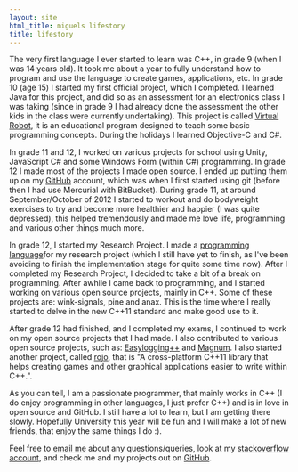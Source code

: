 ```yaml
---
layout: site 
html_title: miguels lifestory 
title: lifestory 
---
```


The very first language I ever started to learn was C++, in grade 9 (when I was 14 years old). It took me about a year to fully understand how to program and use the language to create games, applications, etc. In grade 10 (age 15) I started my first official project, which I completed. I learned Java for this project, and did so as an assessment for an electronics class I was taking (since in grade 9 I had already done the assessment the other kids in the class were currently
undertaking). This project is called [Virtual Robot](https://bitbucket.org/miguelmartin75/virtual-robot), it is an educational program designed to teach some basic programming concepts. During the holidays I learned Objective-C and C#.

In grade 11 and 12, I worked on various projects for school using Unity, JavaScript C# and some Windows Form (within C#) programming. In grade 12 I made most of the projects I made open source. I ended up putting them up on my [GitHub](https://github.com/miguelmartin75) account, which was when I first started using git (before then I had use Mercurial with BitBucket). During grade 11, at around September/October of 2012 I started to workout and do bodyweight exercises
to try and become more healthier and happier (I was quite depressed), this helped tremendously and made me love life, programming and various other things much more.

In grade 12, I started my Research Project. I made a [programming language](http://miguelmartin75.github.io/yoloswag420/)for my research project (which I still have yet to finish, as I've been avoiding to finish the implementation stage for quite some time now). After I completed my Research Project, I decided to take a bit of a break on programming. After awhile I came back to programming, and I started working on various open source projects, mainly in C++. Some of these
projects are: wink-signals, pine and anax. This is the time where I really started to delve in the new C++11 standard and make good use to it. 

After grade 12 had finished, and I completed my exams, I continued to work on my open source projects that I had made. I also contributed to various open source projects, such as: [Easylogging++](https://github.com/easylogging/easyloggingpp) and [Magnum](https://github.com/mosra/magnum). I also started another project, called [rojo](https://github.com/miguelmartin75/rojo), that is "A cross-platform C++11 library that helps creating games and other graphical applications easier to write within C++.".

As you can tell, I am a passionate programmer, that mainly works in C++ (I do enjoy programming in other languages, I just prefer C++) and is in love in open source and GitHub. I still have a lot to learn, but I am getting there slowly. Hopefully University this year will be fun and I will make a lot of new friends, that enjoy the same things I do :). 

Feel free to [email me](mailto:miguel@miguel-martin.com) about any questions/queries, look at my [stackoverflow account](http://stackoverflow.com/users/1427533/miguel-martin), and check me and my projects out on [GitHub](https://github.com/miguelmartin75).
